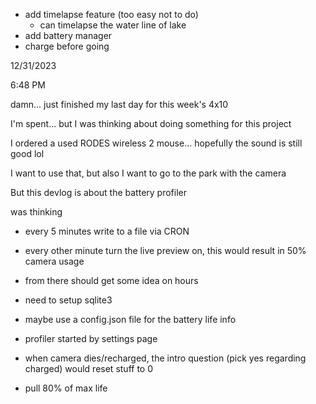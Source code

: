 - add timelapse feature (too easy not to do)
  - can timelapse the water line of lake
- add battery manager
- charge before going

12/31/2023

6:48 PM

damn... just finished my last day for this week's 4x10

I'm spent... but I was thinking about doing something for this project

I ordered a used RODES wireless 2 mouse... hopefully the sound is still good lol

I want to use that, but also I want to go to the park with the camera

But this devlog is about the battery profiler

was thinking

- every 5 minutes write to a file via CRON
- every other minute turn the live preview on, this would result in 50% camera usage
- from there should get some idea on hours
- need to setup sqlite3
- maybe use a config.json file for the battery life info

- profiler started by settings page
- when camera dies/recharged, the intro question (pick yes regarding charged) would reset stuff to 0
- pull 80% of max life